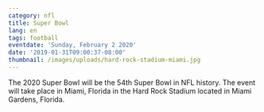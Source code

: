 ```yaml
---
category: nfl
title: Super Bowl
lang: en
tags: football
eventdate: 'Sunday, February 2 2020'
date: '2019-01-31T09:00:37-08:00'
thumbnail: /images/uploads/hard-rock-stadium-miami.jpg
---
```


The 2020 Super Bowl will be the 54th Super Bowl in NFL history. The event will take place in Miami, Florida in the Hard Rock Stadium located in Miami Gardens, Florida. 
